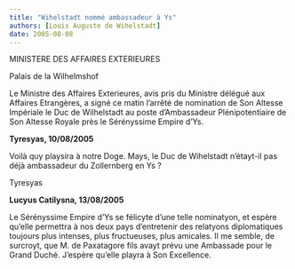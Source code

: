 ```yaml
---
title: "Wihelstadt nommé ambassadeur à Ys"
authors: [Louis Auguste de Wihelstadt]
date: 2005-08-08
---
```


MINISTERE DES AFFAIRES EXTERIEURES

Palais de la Wilhelmshof

Le Ministre des Affaires Exterieures, avis pris du Ministre délégué aux Affaires Etrangères, a signé ce matin l’arrêté de nomination de Son Altesse Impériale le Duc de Wilhelstadt au poste d’Ambassadeur Plénipotentiaire de Son Altesse Royale près le Sérényssime Empire d’Ys.

**Tyresyas, 10/08/2005** 

Voilà quy playsira à notre Doge. Mays, le Duc de Wihelstadt n’étayt-il pas déjà ambassadeur du Zollernberg en Ys ?

Tyresyas

**Lucyus Catilysna, 13/08/2005** 

Le Sérényssime Empire d’Ys se félicyte d’une telle nominatyon, et espère qu’elle permettra à nos deux pays d’entretenir des relatyons diplomatiques toujours plus intenses, plus fructueuses, plus amicales. Il me semble, de surcroyt, que M. de Paxatagore fils avayt prévu une Ambassade pour le Grand Duché. J’espère qu’elle playra à Son Excellence.